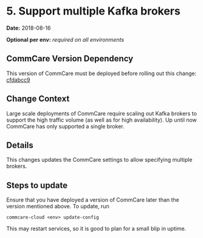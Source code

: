 # 5. Support multiple Kafka brokers

**Date:** 2018-08-16

**Optional per env:** _required on all environments_


## CommCare Version Dependency
This version of CommCare must be deployed before rolling out this change:
[cfdabcc9](https://github.com/dimagi/commcare-hq/commit/cfdabcc9e397d21b14918fadac2087f18e8fb5f9)


## Change Context
Large scale deployments of CommCare require scaling out Kafka brokers to support the high
traffic volume (as well as for high availability). Up until now CommCare has only
supported a single broker.

## Details
This changes updates the CommCare settings to allow specifying multiple brokers.

## Steps to update
Ensure that you have deployed a version of CommCare later than the version mentioned above.
To update, run

```
commcare-cloud <env> update-config
```

This may restart services, so it is good to plan for a small blip in uptime.
